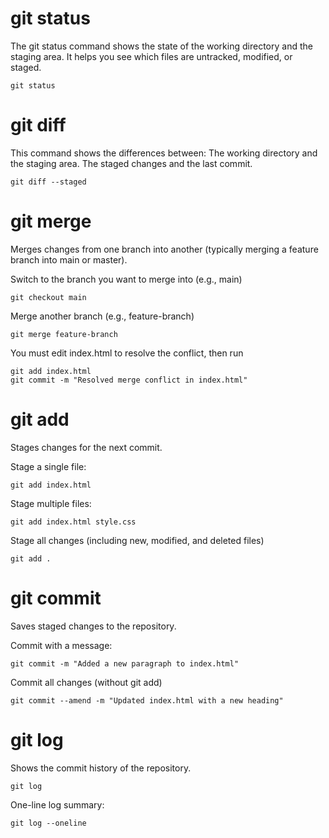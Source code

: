 # git status

The git status command shows the state of the working directory and the staging area. It helps you see which files are untracked, modified, or staged.

```
git status
```

# git diff

This command shows the differences between:
The working directory and the staging area.
The staged changes and the last commit.

```
git diff --staged
```

# git merge

Merges changes from one branch into another (typically merging a feature branch into main or master).

Switch to the branch you want to merge into (e.g., main)

```
git checkout main
```

Merge another branch (e.g., feature-branch)

```
git merge feature-branch
```

You must edit index.html to resolve the conflict, then run

```
git add index.html
git commit -m "Resolved merge conflict in index.html"
```

# git add

Stages changes for the next commit.

Stage a single file:

```
git add index.html
```

Stage multiple files:

```
git add index.html style.css
```

Stage all changes (including new, modified, and deleted files)

```
git add .
```

# git commit

Saves staged changes to the repository.

Commit with a message:

```
git commit -m "Added a new paragraph to index.html"
```

Commit all changes (without git add)

```
git commit --amend -m "Updated index.html with a new heading"
```

# git log

Shows the commit history of the repository.

```
git log
```

One-line log summary:

```
git log --oneline
```
